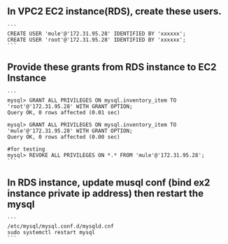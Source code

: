 
## In VPC2 EC2 instance(RDS), create these users.
	```
	CREATE USER 'mule'@'172.31.95.28' IDENTIFIED BY 'xxxxxx';
	CREATE USER 'root'@'172.31.95.28' IDENTIFIED BY 'xxxxxx';
	```

## Provide these grants from RDS instance to EC2 Instance
	```
	mysql> GRANT ALL PRIVILEGES ON mysql.inventory_item TO 'root'@'172.31.95.28' WITH GRANT OPTION;
	Query OK, 0 rows affected (0.01 sec)
	
	mysql> GRANT ALL PRIVILEGES ON mysql.inventory_item TO 'mule'@'172.31.95.28' WITH GRANT OPTION;
	Query OK, 0 rows affected (0.00 sec)
	
	#for testing
	mysql> REVOKE ALL PRIVILEGES ON *.* FROM 'mule'@'172.31.95.28';
	```

## In RDS instance, update musql conf (bind ex2 instance private ip address) then restart the mysql 
  	```
  	/etc/mysql/mysql.conf.d/mysqld.cnf
  	sudo systemctl restart mysql
  	```
